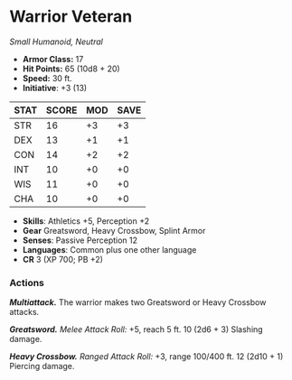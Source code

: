 # Warrior Veteran

*Small Humanoid, Neutral*

- **Armor Class:** 17
- **Hit Points:** 65 (10d8 + 20)
- **Speed:** 30 ft.
- **Initiative**: +3 (13)

|STAT|SCORE|MOD|SAVE|
| --- | --- | --- | ---- |
| STR | 16 | +3 | +3 |
| DEX | 13 | +1 | +1 |
| CON | 14 | +2 | +2 |
| INT | 10 | +0 | +0 |
| WIS | 11 | +0 | +0 |
| CHA | 10 | +0 | +0 |

- **Skills**: Athletics +5, Perception +2
- **Gear** Greatsword, Heavy Crossbow, Splint Armor
- **Senses**: Passive Perception 12
- **Languages**: Common plus one other language
- **CR** 3 (XP 700; PB +2)

### Actions

***Multiattack.*** The warrior makes two Greatsword or Heavy Crossbow attacks.

***Greatsword.*** *Melee Attack Roll:* +5, reach 5 ft. 10 (2d6 + 3) Slashing damage.

***Heavy Crossbow.*** *Ranged Attack Roll:* +3, range 100/400 ft. 12 (2d10 + 1) Piercing damage.
